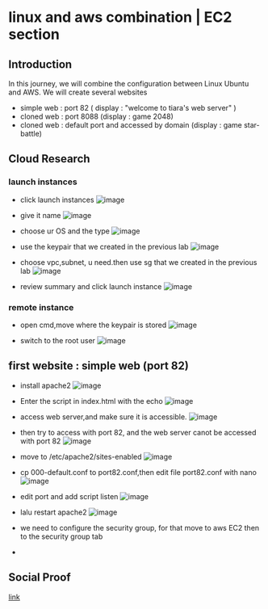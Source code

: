 # linux and aws combination | EC2 section

## Introduction
In this journey, we will combine the configuration between Linux Ubuntu and AWS. We will create several websites
- simple web : port 82 ( display : "welcome to tiara's web server" )
- cloned web : port 8088 (display : game 2048)
- cloned web : default port and accessed by domain (display : game star-battle)

## Cloud Research
### launch instances 
- click launch instances
![image](https://user-images.githubusercontent.com/120786669/231325232-919b757c-3461-4bd7-8522-4ae74bcd21ab.png)

- give it name
![image](https://user-images.githubusercontent.com/120786669/231325261-60283206-5020-4234-837e-83df305c8c34.png)

- choose ur OS and the type 
![image](https://user-images.githubusercontent.com/120786669/231325434-9cd88aa0-5998-420c-9c6c-8331943adb20.png)

- use the keypair that we created in the previous lab
![image](https://user-images.githubusercontent.com/120786669/231325455-41fefc60-e403-44f8-bff2-c32a70a5d807.png)

- choose vpc,subnet, u need.then use sg that we created in the previous lab
![image](https://user-images.githubusercontent.com/120786669/231325543-ab3fc544-d9e3-4873-87a6-55992018e8f3.png)

- review summary and click launch instance
![image](https://user-images.githubusercontent.com/120786669/231325684-02b82c15-cae8-4100-b076-ff78b313346f.png)

### remote instance 
- open cmd,move where the keypair is stored
![image](https://user-images.githubusercontent.com/120786669/231326053-b3d0c6da-6617-42a4-84e4-066d4e6dd343.png)

- switch to the root user
![image](https://user-images.githubusercontent.com/120786669/231326115-16a52bc2-32b4-4842-b21c-dc8a7e7e2b01.png)

## first website : simple web (port 82)
- install apache2
![image](https://user-images.githubusercontent.com/120786669/231326345-8ab689f0-1b98-4654-b2eb-f14e8b61bc37.png)

- Enter the script in index.html with the echo 
![image](https://user-images.githubusercontent.com/120786669/231326471-9ba21477-90cf-4ba6-b857-5b98e2745bf7.png)

- access web server,and make sure it is accessible.
![image](https://user-images.githubusercontent.com/120786669/231326527-ae1ee849-617d-4134-87dd-271ec4453e8f.png)

- then try to access with port 82, and the web server canot be accessed with port 82
![image](https://user-images.githubusercontent.com/120786669/231327079-239d92bf-d0c1-45cf-9879-721fe56f23db.png)

- move to /etc/apache2/sites-enabled
![image](https://user-images.githubusercontent.com/120786669/231327164-703279d0-80b2-454d-bb01-13604b6bf06c.png)

- cp 000-default.conf to port82.conf,then edit file port82.conf with nano
![image](https://user-images.githubusercontent.com/120786669/231329130-5f21700f-dede-4613-b77f-dd0b9a11abcf.png)

- edit port and add script listen 
![image](https://user-images.githubusercontent.com/120786669/231329319-ab78563a-ce96-4572-9306-7686f3e181ce.png)

- lalu restart apache2
![image](https://user-images.githubusercontent.com/120786669/231329398-d5a6780e-2a72-4a46-b73f-1b9866d825bd.png)

- we need to configure the security group, for that move to aws EC2 then to the security group tab

- 



## Social Proof

[link](link)

